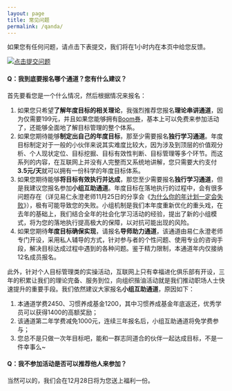 ```yaml
---
layout: page
title: 常见问题
permalink: /qanda/
---
```


如果您有任何问题，请点击下表提交，我们将在1小时内在本页中给您反馈。

[![点击提交问题](http://77fm42.com1.z0.glb.clouddn.com/web-qa.png)](mailto:ceo@runwith.cc)

#### Q：我到底要报名哪个通道？您有什么建议？

首先要看您是一个什么情况，然后根据情况来报名：

1. 如果您只希望**了解年度目标的相关理论**，我强烈推荐您报名**理论串讲通道**，因为仅需要199元，并且如果您能够拥有[Boom券](http://nianmubiao.com/djq/)，基本上可以免费来参加活动了，还能够全面地了解目标管理的整个体系。
2. 如果您期待能够**制定出自己的年度目标**，那至少需要报名**独行学习通道**。年度目标制定对于一般的小伙伴来说其实难度比较大，因为涉及到顶层的价值观分析、个人现状定位、目标挖掘、目标有效性判断、目标管理等多个环节。而这系列的内容，在互联网上并没有人完整而又系统地讲解，您只需要大约支付**3.5元/天**就可以拥有一份科学的年度目标体系。
3. 如果您期待能够**将目标有效执行并达成**，那您至少需要报名**独行学习通道**，但是我建议您报名参加**小组互助通道**。年度目标在落地执行的过程中，会有很多问题存在（详见易仁永澄老师11月25日的分享会《[为什么你的年计划一定会失败](http://nianmubiao.com/activity/)》），极有可能导致您的失败。小组机制是我们本年度重新优化的重头戏，在去年的基础上，我们结合全年的社会化学习活动的经验，提出了新的小组模式，将为您的落地执行提高极大的保障，以对抗可能出现的风险。
4. 如果您期待**年度目标确保实现**，请报名**导师助力通道**，该通道由易仁永澄老师专门开设，采用私人辅导的方式，针对参与者的个性问题、使用专业的咨询手段，解决目标达成过程中遇到的各种问题。鉴于精力限制，本通道年内仅接纳12名成员报名。

此外，针对个人目标管理类的实操活动，互联网上只有幸福进化俱乐部有开设，三年的积累让我们的理论完备、服务到位，向组织揩油活动就是我们推动职场人士快速提升的重要手段。我们依然建议大家报名**小组互助通道**，原因如下：
1. 本通道学费2450、习惯养成基金1200，其中习惯养成基金年底返还，优秀学员可以获得1400的高额奖励；
2. 该通道第二年学费减免1000元，连续三年报名后，小组互助通道将免学费参与；
3. 您总不是只做一次年目标吧，能和一群志同道合的伙伴一起达成目标，不是一件幸事么~

#### Q：我不参加活动是否可以推荐他人来参加？

当然可以的，我们会在12月28日将为您送上福利一份。